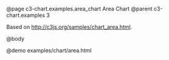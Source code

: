 @page c3-chart.examples.area_chart Area Chart
@parent c3-chart.examples 3

Based on http://c3js.org/samples/chart_area.html.

@body

@demo examples/chart/area.html